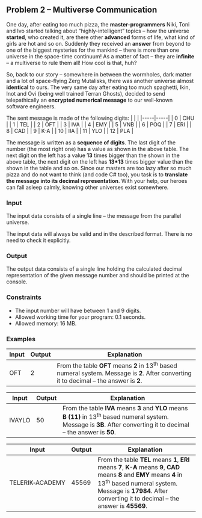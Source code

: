 Problem 2 – Multiverse Communication
------------------------------------

One day, after eating too much pizza, the **master-programmers** Niki, Toni and Ivo started talking about “highly-intelligent” topics – how the universe **started**, who created it, are there other **advanced** forms of life, what kind of girls are hot and so on. Suddenly they received an **answer** from beyond to one of the biggest mysteries for the mankind – there is more than one universe in the space-time continuum! As a matter of fact – they are **infinite** – a multiverse to rule them all! How cool is that, huh?

So, back to our story – somewhere in between the wormholes, dark matter and a lot of space-flying Zerg Mutalisks, there was another universe almost **identical** to ours. The very same day after eating too much spaghetti, Ikin, Inot and Ovi (being well trained Terran Ghosts), decided to send telepathically an **encrypted numerical message** to our well-known software engineers.

The sent message is made of the following digits:
|     |     |
|-----|-----|
| 0   | CHU |
| 1   | TEL |
| 2   | OFT |
| 3   | IVA |
| 4   | EMY |
| 5   | VNB |
| 6   | POQ |
| 7   | ERI |
| 8   | CAD |
| 9   | K-A |
| 10  | IIA |
| 11  | YLO |
| 12  | PLA |

The message is written as a **sequence of digits**. The last digit of the number (the most right one) has a value as shown in the above table. The next digit on the left has a value **13** times bigger than the shown in the above table, the next digit on the left has **13\*13** times bigger value than the shown in the table and so on. Since our masters are too lazy after so much pizza and do not want to think (and code C\# too), you task is to **translate the message into its decimal representation**. With your help, our heroes can fall asleep calmly, knowing other universes exist somewhere.

### Input

The input data consists of a single line – the message from the parallel universe.

The input data will always be valid and in the described format. There is no need to check it explicitly.

### Output

The output data consists of a single line holding the calculated decimal representation of the given message number and should be printed at the console.

### Constraints

-   The input number will have between 1 and 9 digits.
-   Allowed working time for your program: 0.1 seconds.
-   Allowed memory: 16 MB.

### Examples
| Input | Output | Explanation |
|-------|--------|-------------|
| OFT   | 2      | From the table **OFT** means **2** in 13<sup>th</sup> based numeral system. Message is **2**. After converting it to decimal – the answer is **2**. |

| Input     | Output     | Explanation |
|-----------|------------|-------------|
| IVAYLO    | 50         | From the table **IVA** means **3** and **YLO** means **B (11)** in 13<sup>th</sup> based numeral system. Message is **3B**. After converting it to decimal – the answer is **50**. |

| Input | Output | Explanation |
|-------|--------|-------------|
| TELERIK&#8209;ACADEMY | 45569      | From the table **TEL** means **1**, **ERI** means **7**, **K-A** means **9**, **CAD** means **8** and **EMY** means **4** in 13<sup>th</sup> based numeral system. Message is **17984**. After converting it to decimal – the answer is **45569**. |


